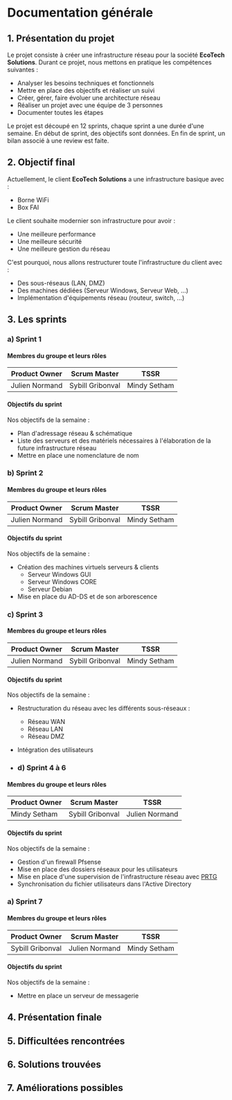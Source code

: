 # Documentation générale

## 1. Présentation du projet
Le projet consiste à créer une infrastructure réseau pour la société **EcoTech Solutions**. Durant ce projet, nous mettons en pratique les compétences suivantes :
  * Analyser les besoins techniques et fonctionnels
  * Mettre en place des objectifs et réaliser un suivi
  * Créer, gérer, faire évoluer une architecture réseau
  * Réaliser un projet avec une équipe de 3 personnes
  * Documenter toutes les étapes

Le projet est découpé en 12 sprints, chaque sprint a une durée d'une semaine. En début de sprint, des objectifs sont données. En fin de sprint, un bilan associé à une review est faite.

## 2. Objectif final
Actuellement, le client **EcoTech Solutions** a une infrastructure basique avec :
  * Borne WiFi
  * Box FAI

Le client souhaite modernier son infrastructure pour avoir :
  * Une meilleure performance
  * Une meilleure sécurité
  * Une meilleure gestion du réseau

C'est pourquoi, nous allons restructurer toute l'infrastructure du client avec :
  * Des sous-réseaus (LAN, DMZ)
  * Des machines dédiées (Serveur Windows, Serveur Web, ...)
  * Implémentation d'équipements réseau (routeur, switch, ...)

## 3. Les sprints

### a) Sprint 1
#### Membres du groupe et leurs rôles
Product Owner | Scrum Master | TSSR
--- | --- | ---
Julien Normand | Sybill Gribonval | Mindy Setham

#### Objectifs du sprint
Nos objectifs de la semaine :
  * Plan d'adressage réseau & schématique
  * Liste des serveurs et des matériels nécessaires à l'élaboration de la future infrastructure réseau
  * Mettre en place une nomenclature de nom


### b) Sprint 2
#### Membres du groupe et leurs rôles
Product Owner | Scrum Master | TSSR
--- | --- | ---
Julien Normand | Sybill Gribonval | Mindy Setham

#### Objectifs du sprint
Nos objectifs de la semaine :
  * Création des machines virtuels serveurs & clients
    * Serveur Windows GUI
    * Serveur Windows CORE
    * Serveur Debian
  * Mise en place du AD-DS et de son arborescence


### c) Sprint 3
#### Membres du groupe et leurs rôles
Product Owner | Scrum Master | TSSR
--- | --- | ---
Julien Normand | Sybill Gribonval | Mindy Setham

#### Objectifs du sprint
Nos objectifs de la semaine :
  * Restructuration du réseau avec les différents sous-réseaux :
    * Réseau WAN
    * Réseau LAN
    * Réseau DMZ
  * Intégration des utilisateurs

  * ### d) Sprint 4 à 6
#### Membres du groupe et leurs rôles
Product Owner | Scrum Master | TSSR
--- | --- | ---
Mindy Setham | Sybill Gribonval | Julien Normand

#### Objectifs du sprint
Nos objectifs de la semaine :
  * Gestion d'un firewall Pfsense
  * Mise en place des dossiers réseaux pour les utilisateurs
  * Mise en place d'une supervision de l'infrastructure réseau avec [PRTG](https://www.paessler.com)
  * Synchronisation du fichier utilisateurs dans l'Active Directory

### a) Sprint 7
#### Membres du groupe et leurs rôles
Product Owner | Scrum Master | TSSR
--- | --- | ---
Sybill Gribonval | Julien Normand| Mindy Setham

#### Objectifs du sprint
Nos objectifs de la semaine :
  * Mettre en place un serveur de messagerie

## 4. Présentation finale

## 5. Difficultées rencontrées

## 6. Solutions trouvées

## 7. Améliorations possibles
